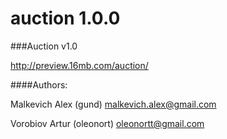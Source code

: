 auction 1.0.0
=======

###Auction v1.0

http://preview.16mb.com/auction/

####Authors:

Malkevich Alex (gund) <malkevich.alex@gmail.com>

Vorobiov Artur (oleonort) <oleonortt@gmail.com>

